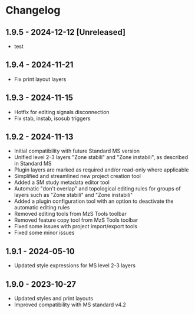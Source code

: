 # Changelog

## 1.9.5 - 2024-12-12 [Unreleased]

- test

## 1.9.4 - 2024-11-21

- Fix print layout layers

## 1.9.3 - 2024-11-15

- Hotfix for editing signals disconnection
- Fix stab, instab, isosub triggers

## 1.9.2 - 2024-11-13

- Initial compatibility with future Standard MS version
- Unified level 2-3 layers "Zone stabili" and "Zone instabili", as described in Standard MS
- Plugin layers are marked as required and/or read-only where applicable
- Simplified and streamlined new project creation tool
- Added a SM study metadata editor tool
- Automatic "don't overlap" and topological editing rules for groups of layers such as "Zone stabili" and "Zone instabili"
- Added a plugin configuration tool with an option to deactivate the automatic editing rules
- Removed editing tools from MzS Tools toolbar
- Removed feature copy tool from MzS Tools toolbar
- Fixed some issues with project import/export tools
- Fixed some minor issues

## 1.9.1 - 2024-05-10

- Updated style expressions for MS level 2-3 layers

## 1.9.0 - 2023-10-27

- Updated styles and print layouts
- Improved compatibility with MS standard v4.2
